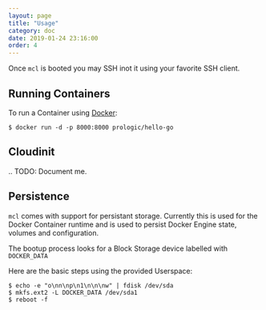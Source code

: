 ```yaml
---
layout: page
title: "Usage"
category: doc
date: 2019-01-24 23:16:00
order: 4
---
```


Once `mcl` is booted you may SSH inot it using your favorite SSH client.

## Running Containers

To run a Container using [Docker](https://www.docker.com):

```#!bash
$ docker run -d -p 8000:8000 prologic/hello-go
```

## Cloudinit

.. TODO: Document me.

## Persistence

`mcl` comes with support for persistant storage. Currently this is used for the
Docker Container runtime and is used to persist Docker Engine state, volumes
and configuration.

The bootup process looks for a Block Storage device labelled with `DOCKER_DATA`

Here are the basic steps using the provided Userspace:

```#!bash
$ echo -e "o\nn\np\n1\n\n\nw" | fdisk /dev/sda
$ mkfs.ext2 -L DOCKER_DATA /dev/sda1
$ reboot -f
```

